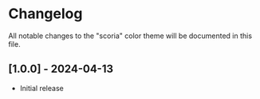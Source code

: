 # Changelog

All notable changes to the "scoria" color theme will be documented in this file.

## [1.0.0] - 2024-04-13

- Initial release
